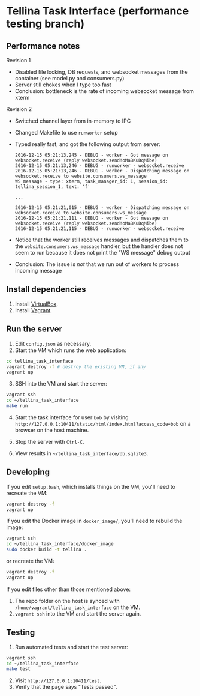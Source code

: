 # Tellina Task Interface (performance testing branch)

## Performance notes

Revision 1

* Disabled file locking, DB requests, and websocket messages from the container (see model.py and consumers.py)
* Server still chokes when I type too fast
* Conclusion: bottleneck is the rate of incoming websocket message from xterm

Revision 2

* Switched channel layer from in-memory to IPC
* Changed Makefile to use `runworker` setup
* Typed really fast, and got the following output from server:

  ```
  2016-12-15 05:21:13,245 - DEBUG - worker - Got message on websocket.receive (reply websocket.send!oMaBKuDqMibe)
  2016-12-15 05:21:13,246 - DEBUG - runworker - websocket.receive
  2016-12-15 05:21:13,246 - DEBUG - worker - Dispatching message on websocket.receive to website.consumers.ws_message
  WS message - type: xterm, task_manager_id: 1, session_id: tellina_session_1, text: 'f'

  ...

  2016-12-15 05:21:21,015 - DEBUG - worker - Dispatching message on websocket.receive to website.consumers.ws_message
  2016-12-15 05:21:21,111 - DEBUG - worker - Got message on websocket.receive (reply websocket.send!oMaBKuDqMibe)
  2016-12-15 05:21:21,115 - DEBUG - runworker - websocket.receive
  ```

* Notice that the worker still receives messages and dispatches them to the
  `website.consumers.ws_message` handler, but the handler does not seem to run
  because it does not print the "WS message" debug output
* Conclusion: The issue is *not* that we run out of workers to process
  incoming message

## Install dependencies

1. Install [VirtualBox](https://www.virtualbox.org/wiki/Downloads).
2. Install [Vagrant](https://www.vagrantup.com/downloads.html).

## Run the server

1. Edit `config.json` as necessary.
2. Start the VM which runs the web application:

  ```bash
  cd tellina_task_interface
  vagrant destroy -f # destroy the existing VM, if any
  vagrant up
  ```

3. SSH into the VM and start the server:

  ```bash
  vagrant ssh
  cd ~/tellina_task_interface
  make run
  ```

4. Start the task interface for user `bob` by visiting `http://127.0.0.1:10411/static/html/index.html?access_code=bob` on a browser on the host machine.

5. Stop the server with `Ctrl-C`.

6. View results in `~/tellina_task_interface/db.sqlite3`.

## Developing

If you edit `setup.bash`, which installs things on the VM, you'll need to recreate the VM:

```bash
vagrant destroy -f
vagrant up
```

If you edit the Docker image in `docker_image/`, you'll need to rebuild the image:

```bash
vagrant ssh
cd ~/tellina_task_interface/docker_image
sudo docker build -t tellina .
```

or recreate the VM:

```bash
vagrant destroy -f
vagrant up
```

If you edit files other than those mentioned above:

1. The repo folder on the host is synced with `/home/vagrant/tellina_task_interface` on the VM.
2. `vagrant ssh` into the VM and start the server again.

## Testing

1. Run automated tests and start the test server:

  ```bash
  vagrant ssh
  cd ~/tellina_task_interface
  make test
  ```

2. Visit `http://127.0.0.1:10411/test`.
3. Verify that the page says "Tests passed".
